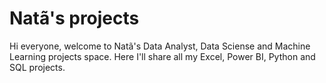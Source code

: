 # Natã's projects
Hi everyone, welcome to Natã's Data Analyst, Data Sciense and Machine Learning projects space. Here I'll share all my Excel, Power BI, Python and SQL projects. 
